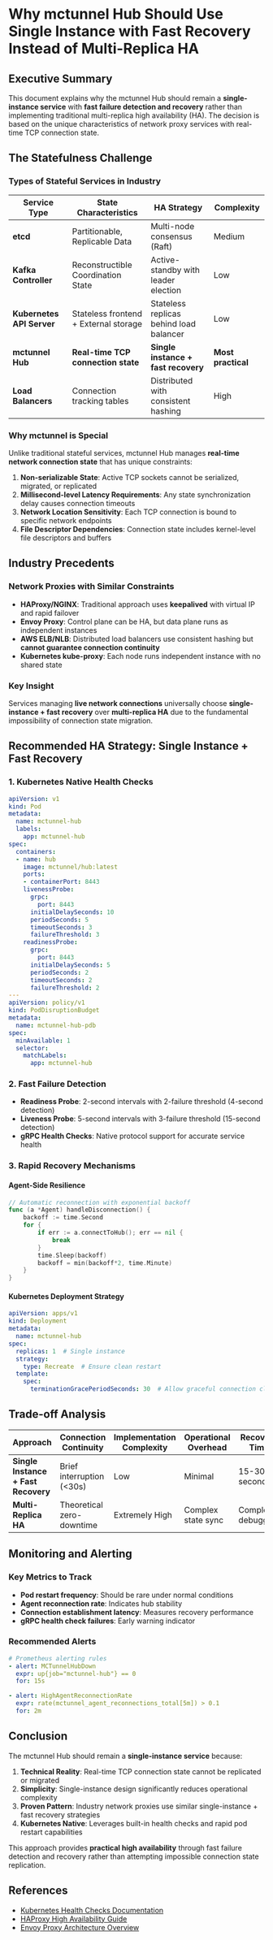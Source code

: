 # Why mctunnel Hub Should Use Single Instance with Fast Recovery Instead of Multi-Replica HA

## Executive Summary

This document explains why the mctunnel Hub should remain a **single-instance service** with **fast failure detection and recovery** rather than implementing traditional multi-replica high availability (HA). The decision is based on the unique characteristics of network proxy services with real-time TCP connection state.

## The Statefulness Challenge

### Types of Stateful Services in Industry

| Service Type | State Characteristics | HA Strategy | Complexity |
|--------------|----------------------|-------------|------------|
| **etcd** | Partitionable, Replicable Data | Multi-node consensus (Raft) | Medium |
| **Kafka Controller** | Reconstructible Coordination State | Active-standby with leader election | Low |
| **Kubernetes API Server** | Stateless frontend + External storage | Stateless replicas behind load balancer | Low |
| **mctunnel Hub** | **Real-time TCP connection state** | **Single instance + fast recovery** | **Most practical** |
| **Load Balancers** | Connection tracking tables | Distributed with consistent hashing | High |

### Why mctunnel is Special

Unlike traditional stateful services, mctunnel Hub manages **real-time network connection state** that has unique constraints:

1. **Non-serializable State**: Active TCP sockets cannot be serialized, migrated, or replicated
2. **Millisecond-level Latency Requirements**: Any state synchronization delay causes connection timeouts
3. **Network Location Sensitivity**: Each TCP connection is bound to specific network endpoints
4. **File Descriptor Dependencies**: Connection state includes kernel-level file descriptors and buffers

## Industry Precedents

### Network Proxies with Similar Constraints

- **HAProxy/NGINX**: Traditional approach uses **keepalived** with virtual IP and rapid failover
- **Envoy Proxy**: Control plane can be HA, but data plane runs as independent instances
- **AWS ELB/NLB**: Distributed load balancers use consistent hashing but **cannot guarantee connection continuity**
- **Kubernetes kube-proxy**: Each node runs independent instance with no shared state

### Key Insight
Services managing **live network connections** universally choose **single-instance + fast recovery** over **multi-replica HA** due to the fundamental impossibility of connection state migration.

## Recommended HA Strategy: Single Instance + Fast Recovery

### 1. Kubernetes Native Health Checks

```yaml
apiVersion: v1
kind: Pod
metadata:
  name: mctunnel-hub
  labels:
    app: mctunnel-hub
spec:
  containers:
  - name: hub
    image: mctunnel/hub:latest
    ports:
    - containerPort: 8443
    livenessProbe:
      grpc:
        port: 8443
      initialDelaySeconds: 10
      periodSeconds: 5
      timeoutSeconds: 3
      failureThreshold: 3
    readinessProbe:
      grpc:
        port: 8443
      initialDelaySeconds: 5
      periodSeconds: 2
      timeoutSeconds: 2
      failureThreshold: 2
---
apiVersion: policy/v1
kind: PodDisruptionBudget
metadata:
  name: mctunnel-hub-pdb
spec:
  minAvailable: 1
  selector:
    matchLabels:
      app: mctunnel-hub
```

### 2. Fast Failure Detection

- **Readiness Probe**: 2-second intervals with 2-failure threshold (4-second detection)
- **Liveness Probe**: 5-second intervals with 3-failure threshold (15-second detection)
- **gRPC Health Checks**: Native protocol support for accurate service health

### 3. Rapid Recovery Mechanisms

#### Agent-Side Resilience
```go
// Automatic reconnection with exponential backoff
func (a *Agent) handleDisconnection() {
    backoff := time.Second
    for {
        if err := a.connectToHub(); err == nil {
            break
        }
        time.Sleep(backoff)
        backoff = min(backoff*2, time.Minute)
    }
}
```

#### Kubernetes Deployment Strategy
```yaml
apiVersion: apps/v1
kind: Deployment
metadata:
  name: mctunnel-hub
spec:
  replicas: 1  # Single instance
  strategy:
    type: Recreate  # Ensure clean restart
  template:
    spec:
      terminationGracePeriodSeconds: 30  # Allow graceful connection cleanup
```

## Trade-off Analysis

| Approach | Connection Continuity | Implementation Complexity | Operational Overhead | Recovery Time |
|----------|----------------------|---------------------------|---------------------|---------------|
| **Single Instance + Fast Recovery** | Brief interruption (<30s) | Low | Minimal | 15-30 seconds |
| **Multi-Replica HA** | Theoretical zero-downtime | Extremely High | Complex state sync | Complex debugging |

## Monitoring and Alerting

### Key Metrics to Track
- **Pod restart frequency**: Should be rare under normal conditions
- **Agent reconnection rate**: Indicates hub stability
- **Connection establishment latency**: Measures recovery performance
- **gRPC health check failures**: Early warning indicator

### Recommended Alerts
```yaml
# Prometheus alerting rules
- alert: MCTunnelHubDown
  expr: up{job="mctunnel-hub"} == 0
  for: 15s

- alert: HighAgentReconnectionRate
  expr: rate(mctunnel_agent_reconnections_total[5m]) > 0.1
  for: 2m
```

## Conclusion

The mctunnel Hub should remain a **single-instance service** because:

1. **Technical Reality**: Real-time TCP connection state cannot be replicated or migrated
2. **Simplicity**: Single-instance design significantly reduces operational complexity
3. **Proven Pattern**: Industry network proxies use similar single-instance + fast recovery strategies
4. **Kubernetes Native**: Leverages built-in health checks and rapid pod restart capabilities

This approach provides **practical high availability** through fast failure detection and recovery rather than attempting impossible connection state replication.

## References

- [Kubernetes Health Checks Documentation](https://kubernetes.io/docs/tasks/configure-pod-container/configure-liveness-readiness-startup-probes/)
- [HAProxy High Availability Guide](http://www.haproxy.org/download/1.8/doc/management.txt)
- [Envoy Proxy Architecture Overview](https://www.envoyproxy.io/docs/envoy/latest/intro/arch_overview/arch_overview)